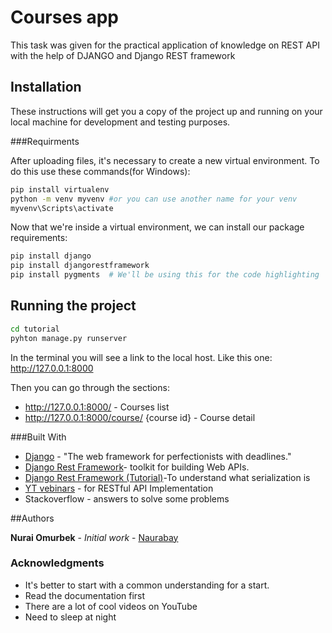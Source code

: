 # Courses app
This task was given for the practical application of knowledge on REST API with the help of DJANGO and Django REST framework

## Installation
These instructions will get you a copy of the project up and running on your local machine for development and testing purposes.

###Requirments

After uploading files, it's necessary to create a new virtual environment.
To do this use these commands(for Windows):

```bash
pip install virtualenv
python -m venv myvenv #or you can use another name for your venv
myvenv\Scripts\activate
```
Now that we're inside a virtual environment, we can install our package requirements:

```bash
pip install django
pip install djangorestframework
pip install pygments  # We'll be using this for the code highlighting
```

## Running the project

```bash
cd tutorial
pyhton manage.py runserver
```
In the terminal you will see a link to the local host. Like this one:
http://127.0.0.1:8000

Then you can go through the sections:
* http://127.0.0.1:8000/  - Сourses list
* http://127.0.0.1:8000/course/ {course id}  - Course detail

###Built With

* [Django](https://docs.djangoproject.com/en/3.1/) - "The web framework for perfectionists with deadlines."
* [Django Rest Framework](https://www.django-rest-framework.org/)- toolkit for building Web APIs.
* [Django Rest Framework (Tutorial)](https://www.django-rest-framework.org/tutorial/1-serialization/)-To understand what serialization is
* [YT vebinars](https://www.youtube.com/watch?v=C6S3dMt1s_M&t=4852s) - for RESTful API Implementation
* Stackoverflow - answers to solve some problems

##Authors

 **Nurai Omurbek** - *Initial work* - [Naurabay](https://github.com/Naurabay/)

### Acknowledgments

* It's better to start with a common understanding for a start.
* Read the documentation first
* There are a lot of cool videos on YouTube
* Need to sleep at night
